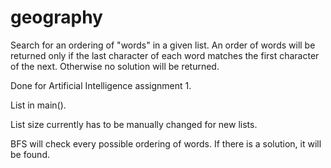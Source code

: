# geography
Search for an ordering of "words" in a given list. 
An order of words will be returned only if the last character of each word matches the first character of the next.
Otherwise no solution will be returned. 

Done for Artificial Intelligence assignment 1.

List in main().

List size currently has to be manually changed for new lists. 

BFS will check every possible ordering of words. If there is a solution, it will be found. 
